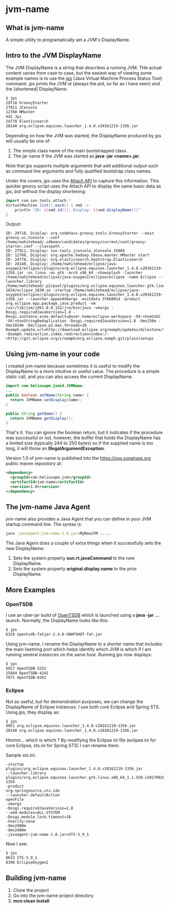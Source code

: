 # jvm-name

## What is jvm-name
A simple utility to programatically set a JVM's DisplayName.

## Intro to the JVM DisplayName
The JVM DisplayName is a string that describes a running JVM. THe actual content varies from case to case, but the easiest way of viewing some example names is to use the [jps](https://docs.oracle.com/javase/7/docs/technotes/tools/share/jps.html) (Java Virtual Machine Process Status Tool) command. jps prints the JVM id (always the pid, so far as I have seen) and the [shortened] DisplayName.

```bash
$ jps
29718 GroovyStarter
27911 JConsole
12760 HMaster
442 Jps
24778 Elasticsearch
28140 org.eclipse.equinox.launcher_1.4.0.v20161219-1356.jar
```

Depending on how the JVM was started, the DisplayName produced by jps will usually be one of:
1. The simple class name of the main bootstrapped class.
2. The jar name if the JVM was started as **java -jar &lt;name&gt;.jar**.
  
Note that jps supports multiple arguments that add additional output such as command line arguments and fully qualified bootstrap class names.

Under the covers, jps uses the [Attach API](https://docs.oracle.com/javase/7/docs/jdk/api/attach/spec/index.html) to capture this information. This quickie groovy script uses the Attach API to display the same basic data as jps, but without the display shortening:

```groovy
import com.sun.tools.attach.*
VirtualMachine.list().each() { vmd ->  
    println "ID: ${vmd.id()}, Display: ${vmd.displayName()}"
}
```

Output:
```
ID: 29718, Display: org.codehaus.groovy.tools.GroovyStarter --main groovy.ui.Console --conf /home/nwhitehead/.sdkman/candidates/groovy/current/conf/groovy-starter.conf --classpath .
ID: 27911, Display: sun.tools.jconsole.JConsole 25884
ID: 12760, Display: org.apache.hadoop.hbase.master.HMaster start
ID: 24778, Display: org.elasticsearch.bootstrap.Elasticsearch
ID: 28140, Display: /home/nwhitehead/eclipse/java-oxygen2/eclipse//plugins/org.eclipse.equinox.launcher_1.4.0.v20161219-1356.jar -os linux -ws gtk -arch x86_64 -showsplash -launcher /home/nwhitehead/eclipse/java-oxygen2/eclipse/eclipse -name Eclipse --launcher.library /home/nwhitehead/.p2/pool/plugins/org.eclipse.equinox.launcher.gtk.linux.x86_64_1.1.551.v20171108-1834/eclipse_1630.so -startup /home/nwhitehead/eclipse/java-oxygen2/eclipse//plugins/org.eclipse.equinox.launcher_1.4.0.v20161219-1356.jar --launcher.appendVmargs -exitdata 3f6b8014 -product org.eclipse.epp.package.java.product -vm /usr/lib/jvm/jdk1.8.0_152/jre/bin/java -vmargs -Dosgi.requiredJavaVersion=1.8 -Dosgi.instance.area.default=@user.home/eclipse-workspace -XX:+UseG1GC -XX:+UseStringDeduplication -Dosgi.requiredJavaVersion=1.8 -Xms256m -Xmx1024m -Declipse.p2.max.threads=10 -Doomph.update.url=http://download.eclipse.org/oomph/updates/milestone/latest -Doomph.redirection.index.redirection=index:/->http://git.eclipse.org/c/oomph/org.eclipse.oomph.git/plain/setups

```

## Using jvm-name in your code
I created jvm-name because sometimes it is useful to modify the DisplayName to a more intuitive or useful value. The procedure is a simple static call, and you can also access the current DisplayName.

```java
import com.heliosapm.jvmid.JVMName;
...
public boolean setName(String name) {
  return JVMName.setDisplay(name);
}

public String getName() {
  return JVMName.getDisplay();
}
```

That's it. You can ignore the boolean return, but it indicates if the procedure was successful or not, however, the buffer that holds the DisplayName has a limited size (typically 244 to 250 bytes) so if the supplied name is too long, it will throw an **IllegalArgumentException**.

Version 1.0 of jvm-name is published into the https://oss.sonatype.org public maven repository at:

```XML
<dependency>
  <groupId>com.heliosapm.jvm</groupId>
  <artifactId>jvm-name</artifactId>
  <version>1.0</version>
</dependency>
```
## The jvm-name Java Agent

jvm-name also provides a Java Agent that you can define in your JVM startup command line. The syntax is:

```bash
java -javaagent:jvm-name-1.0.jar=MyNewJVM .....
```
The Java Agent does a couple of extra things when it successfully sets the new DisplayName:
1. Sets the system property **sun.rt.javaCommand** to the new DisplayName.
2. Sets the system property **original.display.name** to the prior DisplayName.

## More Examples

### OpenTSDB

I use an uber-jar build of [OpenTSDB](http://opentsdb.net/) which is launched using a **java -jar ...** launch. Normally, the DisplayName looks like this:

```bash
$ jps
6329 opentsdb-fatjar-2.4.0-SNAPSHOT-fat.jar
```
Using jvm-name, I rename the DisplayName to a shorter name that includes the main lisetning port which helps identify which JVM is which if I am running several instances on the same host. Running jps now displays:

```bash
$ jps
6917 OpenTSDB-5252
25884 OpenTSDB-4242
7071 OpenTSDB-6262
```

### Eclipse

Not as useful, but for demonstration purposes, we can change the DisplayName of Eclipse instances. I use both core Eclipse and Spring STS. Using jps, they display as:

```bash
$ jps
4851 org.eclipse.equinox.launcher_1.4.0.v20161219-1356.jar
28140 org.eclipse.equinox.launcher_1.4.0.v20161219-1356.jar
```

Hmmm... which is which ? By modifying the Eclipse ini file (eclipse.ini for core Eclipse, sts.ini for Spring STS) I can rename them.

Sample sts.ini:

```
-startup
plugins/org.eclipse.equinox.launcher_1.4.0.v20161219-1356.jar
--launcher.library
plugins/org.eclipse.equinox.launcher.gtk.linux.x86_64_1.1.550.v20170928-1359
-product
org.springsource.sts.ide
--launcher.defaultAction
openFile
-vmargs
-Dosgi.requiredJavaVersion=1.8
--add-modules=ALL-SYSTEM
-Dosgi.module.lock.timeout=10
-Xverify:none
-Xms2400m
-Xmx2400m
-javaagent:jvm-name-1.0.jar=STS-3_9_1
```

Now I see:

```bash
$ jps
8613 STS-3_9_1
8398 EclipseOxygen2
```

## Building jvm-name

1. Clone the project
2. Go into the jvm-name project directory
3. **mvn clean install**




